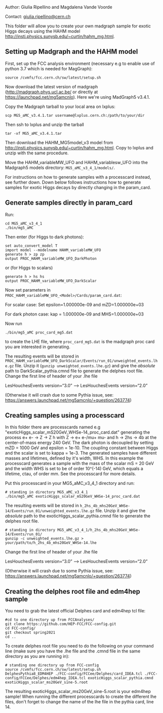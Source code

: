 Author: Giulia Ripellino and Magdalena Vande Voorde

Contact: giulia.ripellino@cern.ch

This folder will allow you to create your own madgraph sample for exotic Higgs decays using the HAHM model http://insti.physics.sunysb.edu/~curtin/hahm_mg.html.

Setting up Madgraph and the HAHM model
-----

First, set up the FCC analysis environment (necessary e.g to enable use of python 3.7 which is needed for MagGraph):

```
source /cvmfs/fcc.cern.ch/sw/latest/setup.sh
```

Now download the latest version of madgraph (http://madgraph.phys.ucl.ac.be/ or directly at https://launchpad.net/mg5amcnlo). Here we're using MadGraph5 v3.4.1. 

Copy the Madgraph tarball to your local area on lxplus:

```
scp MG5_aMC_v3.4.1.tar username@lxplus.cern.ch:/path/to/your/dir
```

Then ssh to lxplus and unzip the tarball 
```
tar -xf MG5_aMC_v3.4.1.tar
```

Then download the HAHM_MG5model_v3 model from http://insti.physics.sunysb.edu/~curtin/hahm_mg.html. Copy to lxplus and unzip with the same procedure.

Move the HAHM_variableMW_UFO and HAHM_variablesw_UFO into the Madgraph5 models directory: `MG5_aMC_v3_4_1/models/`.

For instructions on how to generate samples with a processcard instead, see further down.
Down below follows instructions how to generate samples for exotic Higgs decays by directly changing in the param_card.

Generate samples directly in param_card
----

Run:
```
cd MG5_aMC_v3_4_1
./bin/mg5_aMC
```

Then enter (for Higgs to dark photons):
```
set auto_convert_model T
import model --modelname HAHM_variableMW_UFO
generate h > zp zp 
output PROC_HAHM_variableMW_UFO_DarkPhoton
```

or (for Higgs to scalars)
```
generate h > hs hs 
output PROC_HAHM_variableMW_UFO_DarkScalar
```

Now set parameters in `PROC_HAHM_variableMW_UFO_<Model>/Cards/param_card.dat`:

For scalar case: Set epsilon=1.000000e-09 and mZD=1.000000e+03

For dark photon case: kap = 1.000000e-09 and MHS=1.000000e+03 

Now run
```
./bin/mg5_aMC proc_card_mg5.dat
```
to create the LHE file, where `proc_card_mg5.dat` is the madgraph proc card you are interested in generating.

The resulting events will be stored in `PROC_HAHM_variableMW_UFO_DarkScalar/Events/run_01/unweighted_events.lhe.gz` file. Unzip it (`gunzip unweighted_events.lhe.gz`) and give the *absolute* path to DarkScalar_pythia.cmnd file to generate the delphes root file.
Change the first line of header of your .lhe file

LesHouchesEvents version=“3.0” —> LesHouchesEvents version=“2.0”

(Otherwise it will crash due to some Pythia issue, see: https://answers.launchpad.net/mg5amcnlo/+question/263774)

Creating samples using a processcard
-------
In this folder there are processcards named e.g "exoticHiggs_scalar_mS20GeV_WHSe-14_proc_card.dat" generating the process e+ e- -> Z -> Z h with Z -> e+ e-/mu+ mu- and h -> 2hs -> 4b at the center-of-mass energy 240 GeV.
The dark photon is decoupled by setting mZD = 1000 GeV and epsilon = 1e-10. The coupling constant between Higgs and the scalar is set to kappa = 1e-3.
The generated samples have different masses and lifetimes, defined by it's width, WHS. In this example the processcard generates a sample with the mass of the scalar mS = 20 GeV and the width WHS is set to be of order 10^(-14) GeV, which equals a lifetime, ctau, of order mm.
See the processcard for more details.


Put this processcard in your MG5_aMC_v3_4_1 directory and run:

```
# standing in directory MG5_aMC_v3_4_1
./bin/mg5_aMC exoticHiggs_scalar_mS20GeV_WHSe-14_proc_card.dat
```

The resulting events will be stored in `h_2hs_4b_mhs20GeV_WHSe-14/Events/run_01/unweighted_events.lhe.gz` file.
Unzip it and give the *absolute* path to the exoticHiggs_scalar_pythia.cmnd file to generate the delphes root file.

```
# standing in directory MG5_aMC_v3_4_1/h_2hs_4b_mhs20GeV_WHSe-14/Events/run_01/
gunzip -c unweighted_events.lhe.gz > your/path/to/h_2hs_4b_mhs20GeV_WHSe-14.lhe
```

Change the first line of header of your .lhe file

LesHouchesEvents version=“3.0” —> LesHouchesEvents version=“2.0”

(Otherwise it will crash due to some Pythia issue, see: https://answers.launchpad.net/mg5amcnlo/+question/263774)

Creating the delphes root file and edm4hep sample
-----

You need to grab the latest official Delphes card and edm4hep tcl file:
```
#cd to one directory up from FCCAnalyses/
git clone https://github.com/HEP-FCC/FCC-config.git
cd FCC-config/
git checkout spring2021
cd ..
```

To create delphes root file you need to do the following on your command line (make sure you have the .lhe file and the .cmnd file in the same directory as you are running in):

```
# standing one directory up from FCC-config
source /cvmfs/fcc.cern.ch/sw/latest/setup.sh
DelphesPythia8_EDM4HEP ./FCC-config/FCCee/Delphes/card_IDEA.tcl ./FCC-config/FCCee/Delphes/edm4hep_IDEA.tcl exoticHiggs_scalar_pythia.cmnd exoticHiggs_scalar_ms20GeV_sine-5.root
```

The resulting exoticHiggs_scalar_ms20GeV_sine-5.root is your edm4hep sample!
When running the different processcards to create the different lhe files, don't forget to change the name of the lhe file in the pythia card, line 14. 
